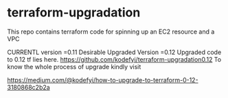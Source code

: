 # terraform-upgradation

This repo contains terraform code for spinning up an EC2 resource and a VPC

CURRENTL version =0.11
Desirable Upgraded Version =0.12
Upgraded code to 0.12 tf lies here.
https://github.com/kodefyi/terraform-upgradation0.12
To know the whole process of upgrade kindly visit

https://medium.com/@kodefyi/how-to-upgrade-to-terraform-0-12-3180868c2b2a
